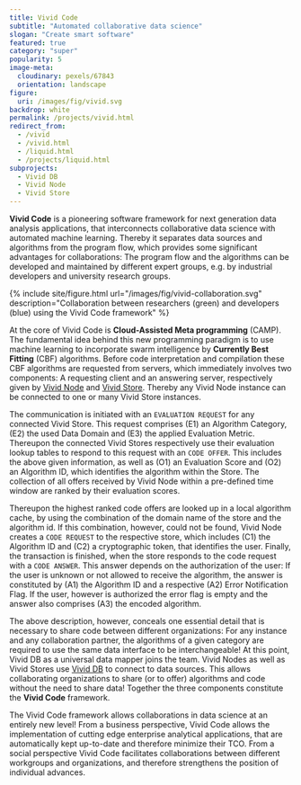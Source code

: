 ```yaml
---
title: Vivid Code
subtitle: "Automated collaborative data science"
slogan: "Create smart software"
featured: true
category: "super"
popularity: 5
image-meta:
  cloudinary: pexels/67843
  orientation: landscape
figure:
  uri: /images/fig/vivid.svg
backdrop: white
permalink: /projects/vivid.html
redirect_from:
  - /vivid
  - /vivid.html
  - /liquid.html
  - /projects/liquid.html
subprojects:
  - Vivid DB
  - Vivid Node
  - Vivid Store
---
```


**Vivid Code** is a pioneering software framework for next generation data
analysis applications, that interconnects collaborative data science with
automated machine learning. Thereby it separates data sources and algorithms
from the program flow, which provides some significant advantages for
collaborations: The program flow and the algorithms can be developed and
maintained by different expert groups, e.g. by industrial developers and
university research groups.

{% include site/figure.html url="/images/fig/vivid-collaboration.svg"
  description="Collaboration between researchers (green) and developers
  (blue) using the Vivid Code framework" %}

At the core of Vivid Code is **Cloud-Assisted Meta programming** (CAMP). The
fundamental idea behind this new programming paradigm is to use machine
learning to incorporate swarm intelligence by **Currently Best Fitting** (CBF)
algorithms. Before code interpretation and compilation these CBF algorithms are
requested from servers, which immediately involves two components: A requesting
client and an answering server, respectively given by [Vivid
Node](/projects/rian.html) and [Vivid Store](/projects/brea.html). Thereby any
Vivid Node instance can be connected to one or many Vivid Store instances.

The communication is initiated with an `EVALUATION REQUEST` for
any connected Vivid Store. This request comprises (E1) an Algorithm Category,
(E2) the used Data Domain and (E3) the applied Evaluation Metric. Thereupon the
connected Vivid Stores respectively use their evaluation lookup tables to
respond to this request with an `CODE OFFER`. This includes the above given
information, as well as (O1) an Evaluation Score and (O2) an Algorithm ID, which
identifies the algorithm within the Store. The collection of all offers received
by Vivid Node within a pre-defined time window are ranked by their evaluation
scores.

Thereupon the highest ranked code offers are looked up in a local algorithm
cache, by using the combination of the domain name of the store and the
algorithm id. If this combination, however, could not be found, Vivid Node
creates a `CODE REQUEST` to the respective store, which includes (C1) the
Algorithm ID and (C2) a cryptographic token, that identifies the user. Finally,
the transaction is finished, when the store responds to the code request with a
`CODE ANSWER`. This answer depends on the authorization of the user: If the user
is unknown or not allowed to receive the algorithm, the answer is constituted by
(A1) the Algorithm ID and a respective (A2) Error Notification Flag. If the
user, however is authorized the error flag is empty and the answer also
comprises (A3) the encoded algorithm.

The above description, however, conceals one essential detail that is necessary
to share code between different organizations: For any instance and any
collaboration partner, the algorithms of a given category are required to use
the same data interface to be interchangeable! At this point, Vivid DB as a
universal data mapper joins the team. Vivid Nodes as well as Vivid Stores use
[Vivid DB](/projects/brea.html) to connect to data sources. This allows
collaborating organizations to share (or to offer) algorithms and code without
the need to share data! Together the three components constitute the
**Vivid Code** framework.

The Vivid Code framework allows collaborations in data science at an entirely
new level! From a business perspective, Vivid Code allows the implementation of
cutting edge enterprise analytical applications, that are automatically kept
up-to-date and therefore minimize their TCO. From a social perspective Vivid
Code facilitates collaborations between different workgroups and organizations,
and therefore strengthens the position of individual advances.
